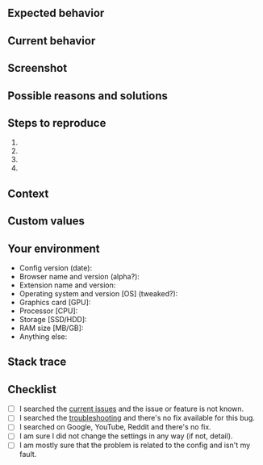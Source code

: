 <!--- Provide a general summary of the issue in the Title above. -->

## Expected behavior
<!--- If you're describing a bug, tell us what should happen. -->
<!--- If you're suggesting a change/improvement, tell us how it should work. -->

## Current behavior
<!--- If describing a bug, tell us what happens instead of the expected behavior. -->
<!--- If suggesting a change/improvement, explain the difference from current behavior. -->

## Screenshot
<!--- (Optional) -->
<!--- If incur a bug, make a screenshot to help us understand the context more clearly. -->
<!--- If suggesting a change/improvement, make a screenshot of your ideea to help us understand it and implement it as easily as possible. -->

## Possible reasons and solutions
<!--- (Optional) -->
<!--- If incur a bug, suggest a fix/reason for the bug. -->
<!--- If suggesting a change/improvement, give us ideas how to implement the addition. -->

## Steps to reproduce
<!--- (For bugs) --->
<!--- Provide a link to a live example or an unambiguous set of steps to reproduce this bug. -->
1.
2.
3.
4.

## Context
<!--- How has this issue affected you? How it appeared? What are you trying to accomplish? -->
<!--- Providing context helps us come up with a solution that is most useful in the real world. -->

## Custom values
<!--- (Optional) -->
<!--- (For bugs) --->
<!--- Modified any values? Added any new commands? Tweaked anything? --->

## Your environment
<!--- (For bugs) --->
<!--- Include as many relevant details about your environment. -->
* Config version (date):
* Browser name and version (alpha?):
* Extension name and version:
* Operating system and version [OS] (tweaked?):
* Graphics card [GPU]:
* Processor [CPU]:
* Storage [SSD/HDD]:
* RAM size [MB/GB]:
* Anything else:

## Stack trace
<!--- Include stack trace of the logs/console. -->

## Checklist
<!--- Go over all the following points, and put an `x` in all the boxes that apply. -->
- [ ] I searched the [current issues](https://github.com/ArmynC/ArminC-uBlock-Settings/issues) and the issue or feature is not known.
- [ ] I searched the [troubleshooting](https://github.com/ArmynC/ArminC-uBlock-Settings/wiki/Troubleshooting) and there's no fix available for this bug.
- [ ] I searched on Google, YouTube, Reddit and there's no fix.
- [ ] I am sure I did not change the settings in any way (if not, detail).
- [ ] I am mostly sure that the problem is related to the config and isn't my fault.